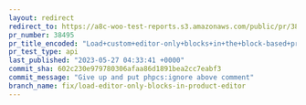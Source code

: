 ```yaml
---
layout: redirect
redirect_to: https://a8c-woo-test-reports.s3.amazonaws.com/public/pr/38495/api/index.html
pr_number: 38495
pr_title_encoded: "Load+custom+editor-only+blocks+in+the+block-based+product+editor"
pr_test_type: api
last_published: "2023-05-27 04:33:41 +0000"
commit_sha: 602c230e979780306afaa86d1891bea2cc7eabf3
commit_message: "Give up and put phpcs:ignore above comment"
branch_name: fix/load-editor-only-blocks-in-product-editor
---
```

